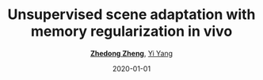 ---
title: "Unsupervised scene adaptation with memory regularization in vivo"
collection: publications
permalink: /publication/Unsuperv2020
date: 2020-01-01
doi: 
venue: 'IJCAI'
paperurl: 'https://zdzheng.xyz/files/ijcai20.pdf'
code: 'https://github.com/layumi/Seg_Uncertainty'
author: '<a href="https://zdzheng.xyz/authors/Zhedong-Zheng"><strong>Zhedong Zheng</strong></a>, <a href="https://zdzheng.xyz/authors/Yi-Yang">Yi Yang</a>'
citation: ' Zhedong Zheng,  Yi Yang, &quot;Unsupervised scene adaptation with memory regularization in vivo.&quot; IJCAI, 2020.'
pub_year: '2020'
bib: >
    @inproceedings{zheng2019unsupervised,  
    author = "Zheng, Zhedong and Yang, Yi",  
    title = "Unsupervised scene adaptation with memory regularization in vivo",  
    booktitle = "IJCAI",  
    code = "https://github.com/layumi/Seg\_Uncertainty",  
    url = "https://zdzheng.xyz/files/ijcai20.pdf",  
    year = "2020"
    }

---